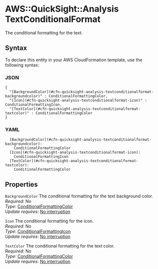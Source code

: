 # AWS::QuickSight::Analysis TextConditionalFormat<a name="aws-properties-quicksight-analysis-textconditionalformat"></a>

The conditional formatting for the text\.

## Syntax<a name="aws-properties-quicksight-analysis-textconditionalformat-syntax"></a>

To declare this entity in your AWS CloudFormation template, use the following syntax:

### JSON<a name="aws-properties-quicksight-analysis-textconditionalformat-syntax.json"></a>

```
{
  "[BackgroundColor](#cfn-quicksight-analysis-textconditionalformat-backgroundcolor)" : ConditionalFormattingColor,
  "[Icon](#cfn-quicksight-analysis-textconditionalformat-icon)" : ConditionalFormattingIcon,
  "[TextColor](#cfn-quicksight-analysis-textconditionalformat-textcolor)" : ConditionalFormattingColor
}
```

### YAML<a name="aws-properties-quicksight-analysis-textconditionalformat-syntax.yaml"></a>

```
  [BackgroundColor](#cfn-quicksight-analysis-textconditionalformat-backgroundcolor):
    ConditionalFormattingColor
  [Icon](#cfn-quicksight-analysis-textconditionalformat-icon):
    ConditionalFormattingIcon
  [TextColor](#cfn-quicksight-analysis-textconditionalformat-textcolor):
    ConditionalFormattingColor
```

## Properties<a name="aws-properties-quicksight-analysis-textconditionalformat-properties"></a>

`BackgroundColor` <a name="cfn-quicksight-analysis-textconditionalformat-backgroundcolor"></a>
The conditional formatting for the text background color\.  
_Required_: No  
_Type_: [ConditionalFormattingColor](aws-properties-quicksight-analysis-conditionalformattingcolor.md)  
_Update requires_: [No interruption](https://docs.aws.amazon.com/AWSCloudFormation/latest/UserGuide/using-cfn-updating-stacks-update-behaviors.html#update-no-interrupt)

`Icon` <a name="cfn-quicksight-analysis-textconditionalformat-icon"></a>
The conditional formatting for the icon\.  
_Required_: No  
_Type_: [ConditionalFormattingIcon](aws-properties-quicksight-analysis-conditionalformattingicon.md)  
_Update requires_: [No interruption](https://docs.aws.amazon.com/AWSCloudFormation/latest/UserGuide/using-cfn-updating-stacks-update-behaviors.html#update-no-interrupt)

`TextColor` <a name="cfn-quicksight-analysis-textconditionalformat-textcolor"></a>
The conditional formatting for the text color\.  
_Required_: No  
_Type_: [ConditionalFormattingColor](aws-properties-quicksight-analysis-conditionalformattingcolor.md)  
_Update requires_: [No interruption](https://docs.aws.amazon.com/AWSCloudFormation/latest/UserGuide/using-cfn-updating-stacks-update-behaviors.html#update-no-interrupt)
